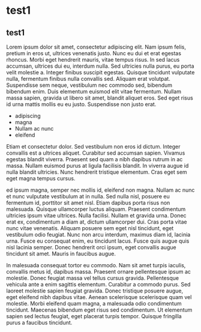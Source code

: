 # test1

## test1

Lorem ipsum dolor sit amet, consectetur adipiscing elit. Nam ipsum felis, pretium in eros ut, ultrices venenatis justo. Nunc eu dui et erat egestas rhoncus. Morbi eget hendrerit mauris, vitae tempus risus. In sed lacus accumsan, ultrices dui eu, interdum nulla. Sed ultricies nulla purus, eu porta velit molestie a. Integer finibus suscipit egestas. Quisque tincidunt vulputate nulla, fermentum finibus nulla convallis sed. Aliquam erat volutpat. Suspendisse sem neque, vestibulum nec commodo sed, bibendum bibendum enim. Duis elementum euismod elit vitae fermentum. Nullam massa sapien, gravida ut libero sit amet, blandit aliquet eros. Sed eget risus id urna mattis mollis eu eu justo. Suspendisse non justo erat.

* adipiscing
* magna
* Nullam ac nunc
* eleifend

Etiam et consectetur dolor. Sed vestibulum non eros id dictum. Integer convallis est a ultrices aliquet. Curabitur sed accumsan sapien. Vivamus egestas blandit viverra. Praesent sed quam a nibh dapibus rutrum in ac massa. Nullam euismod purus at ligula facilisis blandit. In viverra augue id nulla blandit ultricies. Nunc hendrerit tristique elementum. Cras eget sem eget magna tempus cursus.

ed ipsum magna, semper nec mollis id, eleifend non magna. Nullam ac nunc et nunc vulputate vestibulum at in nulla. Sed nulla nisl, posuere eu fermentum id, porttitor sit amet nisl. Etiam dapibus porta risus non malesuada. Quisque ullamcorper luctus aliquam. Praesent condimentum ultricies ipsum vitae ultrices. Nulla facilisi. Nullam et gravida urna. Donec erat ex, condimentum a diam at, dictum ullamcorper dui. Cras porta vitae nunc vitae venenatis. Aliquam posuere sem eget nisl tincidunt, eget vestibulum odio feugiat. Nunc non arcu interdum, maximus diam id, lacinia urna. Fusce eu consequat enim, eu tincidunt lacus. Fusce quis augue quis nisl lacinia semper. Donec hendrerit orci ipsum, eget convallis augue tincidunt sit amet. Mauris in faucibus augue.

In malesuada consequat tortor eu commodo. Nam sit amet turpis iaculis, convallis metus id, dapibus massa. Praesent ornare pellentesque ipsum ac molestie. Donec feugiat massa vel tellus cursus gravida. Pellentesque vehicula ante a enim sagittis elementum. Curabitur a commodo purus. Sed laoreet molestie sapien feugiat gravida. Donec tristique posuere augue, eget eleifend nibh dapibus vitae. Aenean scelerisque scelerisque quam vel molestie. Morbi eleifend quam magna, a malesuada odio condimentum tincidunt. Maecenas bibendum eget risus sed condimentum. Ut elementum sapien sed lectus feugiat, eget placerat turpis tempor. Quisque fringilla purus a faucibus tincidunt.
